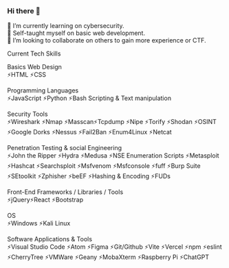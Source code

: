 ### Hi there 👋

👀 I’m currently learning on cybersecurity.<br/>
🌱 Self-taught myself on basic web development.<br/> 
💞️ I’m looking to collaborate on others to gain more experience or CTF. <br/>

Current Tech Skills

Basics Web Design <br/>
⚡HTML ⚡CSS <br/>

Programming Languages <br/>
⚡JavaScript ⚡Python ⚡Bash Scripting & Text manipulation <br/>

Security Tools <br/>
⚡Wireshark ⚡Nmap ⚡Masscan⚡Tcpdump ⚡Nipe ⚡Torify ⚡Shodan ⚡OSINT ⚡Google Dorks ⚡Nessus ⚡Fail2Ban ⚡Enum4Linux ⚡Netcat <br/>

Penetration Testing & social Engineering <br/>
⚡John the Ripper ⚡Hydra ⚡Medusa ⚡NSE Enumeration Scripts ⚡Metasploit ⚡Hashcat ⚡Searchsploit ⚡Msfvenom ⚡Msfconsole ⚡fuff ⚡Burp Suite ⚡SEtoolkit ⚡Zphisher ⚡beEF ⚡Hashing & Encoding ⚡FUDs <br/>

Front-End Frameworks / Libraries / Tools <br/> 
⚡jQuery⚡React ⚡Bootstrap <br/>

OS <br/>
⚡Windows ⚡Kali Linux <br/>

Software Applications & Tools <br/>
⚡Visual Studio Code ⚡Atom ⚡Figma ⚡Git/Github ⚡Vite ⚡Vercel ⚡npm ⚡eslint ⚡CherryTree ⚡VMWare ⚡Geany ⚡MobaXterm ⚡Raspberry Pi ⚡ChatGPT <br/>


<!--
**AlexKongFY/AlexKongFY** is a ✨ _special_ ✨ repository because its `README.md` (this file) appears on your GitHub profile.

Here are some ideas to get you started:

- 🔭 I’m currently working on ...
- 🌱 I’m currently learning ...
- 👯 I’m looking to collaborate on ...
- 🤔 I’m looking for help with ...
- 💬 Ask me about ...
- 📫 How to reach me: ...
- 😄 Pronouns: ...
- ⚡ Fun fact: ...
-->
